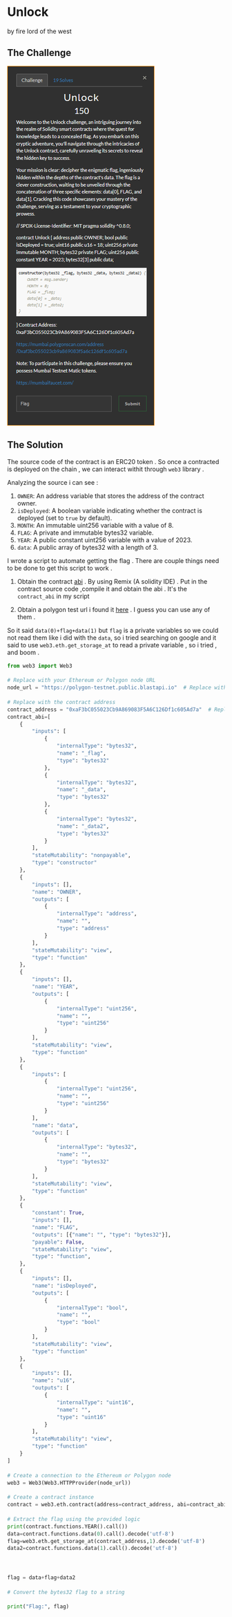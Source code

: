 # Unlock

by fire lord of the west

## The Challenge 

![Alt text](images/image.png)

## The Solution

The source code of the contract is an ERC20 token .  So once a contracted is deployed on the chain , we can  interact withit through  `web3` library . 

Analyzing the source i can see : 
1. `OWNER`: An address variable that stores the address of the contract owner.
2. `isDeployed`: A boolean variable indicating whether the contract is deployed (set to `true` by default).
4. `MONTH`: An immutable uint256 variable with a value of 8.
5. `FLAG`: A private and immutable bytes32 variable.
6. `YEAR`: A public constant uint256 variable with a value of 2023.
7. `data`: A public array of bytes32 with a length of 3.


I wrote a script to automate getting the flag . There are couple things need to be done to get this script to work . 

1. Obtain the contract [abi]() . By using Remix (A solidity IDE) . Put in the contract source code ,compile it and  obtain the abi . It's the `contract_abi` in my script

 2. Obtain a polygon test url  i found it [here](https://chainlist.org/chain/80001) . I guess you can use any of them . 

So it said `data(0)+flag+data(1)` but `flag` is a private variables so we could not read them like i did with the `data`,  so i tried searching on google and it said to use `web3.eth.get_storage_at` to read a private variable , so i tried , and  boom .

```python 
from web3 import Web3

# Replace with your Ethereum or Polygon node URL
node_url = "https://polygon-testnet.public.blastapi.io"  # Replace with your actual node URL

# Replace with the contract address
contract_address = "0xaF3bC055023Cb9A869083F5A6C126Df1c605Ad7a"  # Replace with the actual contract address
contract_abi=[
	{
		"inputs": [
			{
				"internalType": "bytes32",
				"name": "_flag",
				"type": "bytes32"
			},
			{
				"internalType": "bytes32",
				"name": "_data",
				"type": "bytes32"
			},
			{
				"internalType": "bytes32",
				"name": "_data2",
				"type": "bytes32"
			}
		],
		"stateMutability": "nonpayable",
		"type": "constructor"
	},
	{
		"inputs": [],
		"name": "OWNER",
		"outputs": [
			{
				"internalType": "address",
				"name": "",
				"type": "address"
			}
		],
		"stateMutability": "view",
		"type": "function"
	},
	{
		"inputs": [],
		"name": "YEAR",
		"outputs": [
			{
				"internalType": "uint256",
				"name": "",
				"type": "uint256"
			}
		],
		"stateMutability": "view",
		"type": "function"
	},
	{
		"inputs": [
			{
				"internalType": "uint256",
				"name": "",
				"type": "uint256"
			}
		],
		"name": "data",
		"outputs": [
			{
				"internalType": "bytes32",
				"name": "",
				"type": "bytes32"
			}
		],
		"stateMutability": "view",
		"type": "function"
	},
    {
        "constant": True,
        "inputs": [],
        "name": "FLAG",
        "outputs": [{"name": "", "type": "bytes32"}],
        "payable": False,
        "stateMutability": "view",
        "type": "function",
    },
	{
		"inputs": [],
		"name": "isDeployed",
		"outputs": [
			{
				"internalType": "bool",
				"name": "",
				"type": "bool"
			}
		],
		"stateMutability": "view",
		"type": "function"
	},
	{
		"inputs": [],
		"name": "u16",
		"outputs": [
			{
				"internalType": "uint16",
				"name": "",
				"type": "uint16"
			}
		],
		"stateMutability": "view",
		"type": "function"
	}
]

# Create a connection to the Ethereum or Polygon node
web3 = Web3(Web3.HTTPProvider(node_url))

# Create a contract instance
contract = web3.eth.contract(address=contract_address, abi=contract_abi)

# Extract the flag using the provided logic
print(contract.functions.YEAR().call())
data=contract.functions.data(0).call().decode('utf-8')
flag=web3.eth.get_storage_at(contract_address,1).decode('utf-8')
data2=contract.functions.data(1).call().decode('utf-8')



flag = data+flag+data2 

# Convert the bytes32 flag to a string

print("Flag:", flag)
```